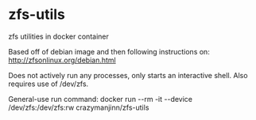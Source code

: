 # zfs-utils
zfs utilities in docker container


Based off of debian image and then following instructions on:
http://zfsonlinux.org/debian.html

Does not actively run any processes, only starts an interactive shell. Also requires use of /dev/zfs.

General-use run command:
docker run --rm -it --device /dev/zfs:/dev/zfs:rw crazymanjinn/zfs-utils
